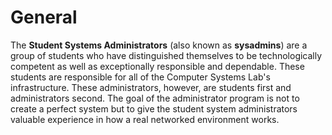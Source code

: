# General

The **Student Systems Administrators** \(also known as **sysadmins**\) are a group of students who have distinguished themselves to be technologically competent as well as exceptionally responsible and dependable. These students are responsible for all of the Computer Systems Lab's infrastructure. These administrators, however, are students first and administrators second. The goal of the administrator program is not to create a perfect system but to give the student system administrators valuable experience in how a real networked environment works.


